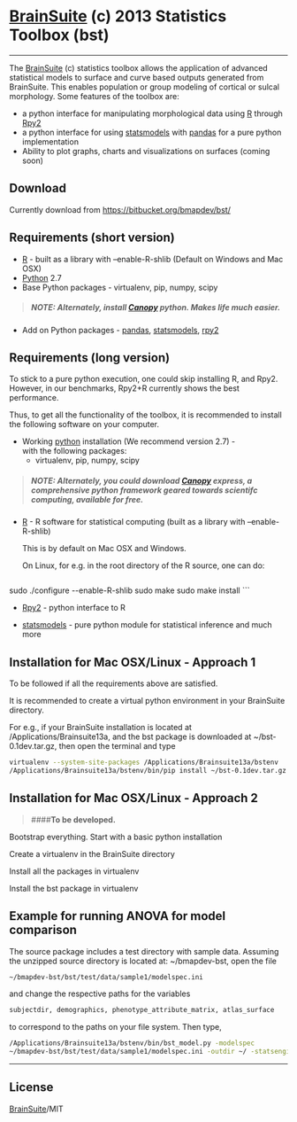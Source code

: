 [BrainSuite] (c) 2013 Statistics Toolbox (bst)
=========
---------
The [BrainSuite] (c) statistics toolbox allows the application of advanced statistical models to surface and curve based outputs generated from BrainSuite. This enables population or group modeling of cortical or sulcal morphology. Some features of the toolbox are:

  - a python interface for manipulating morphological data using [R] through [Rpy2]
  - a python interface for using [statsmodels] with [pandas] for a pure python implementation
  - Ability to plot graphs, charts and visualizations on surfaces (coming soon)


Download
----

Currently download from https://bitbucket.org/bmapdev/bst/

Requirements (short version)
-----------
* [R] - built as a library with –enable-R-shlib (Default on Windows and Mac OSX)
* [Python] 2.7 
* Base Python packages - virtualenv, pip, numpy, scipy
> ##### **NOTE:** Alternately, install [Canopy] python. Makes life much easier.
* Add on Python packages - [pandas], [statsmodels], [rpy2]

Requirements (long version)
-----------
To stick to a pure python execution, one could skip installing R, and Rpy2. However, in our benchmarks, Rpy2+R currently shows the best performance. 

Thus, to get all the functionality of the toolbox, it is recommended to install the following software on your computer.

* Working [python] installation (We recommend version 2.7) -   
with the following packages:
    * virtualenv, pip, numpy, scipy  

> ##### **NOTE:** Alternately, you could download [Canopy] express, a comprehensive python framework geared towards scientifc computing, available for free.

* [R] - R software for statistical computing (built as a library with –enable-R-shlib)
    
    This is by default on Mac OSX and Windows. 
    
    On Linux, for e.g. in the root directory of the R source, one can do:

    ```sh
sudo ./configure  --enable-R-shlib 
sudo make
sudo make install
    ```

* [Rpy2] - python interface to R


* [statsmodels] - pure python module for statistical inference and much more


Installation for Mac OSX/Linux - Approach 1
--------------
To be followed if all the requirements above are satisfied. 

It is recommended to create a virtual python environment in your BrainSuite directory.

For e.g., if your BrainSuite installation is located at /Applications/Brainsuite13a, and the bst package is downloaded at ~/bst-0.1dev.tar.gz, then open the terminal and type
```sh
virtualenv --system-site-packages /Applications/Brainsuite13a/bstenv
/Applications/Brainsuite13a/bstenv/bin/pip install ~/bst-0.1dev.tar.gz
```

Installation for Mac OSX/Linux  - Approach 2
--------------
>####**To be developed.**

Bootstrap everything. Start with a basic python installation

Create a virtualenv in the BrainSuite directory

Install all the packages in virtualenv

Install the bst package in virtualenv


Example for running ANOVA for model comparison
--------------
The source package includes a test directory with sample data. Assuming the unzipped source directory is located at: ~/bmapdev-bst, open the file
```sh
~/bmapdev-bst/bst/test/data/sample1/modelspec.ini
```
and change the respective paths for the variables
```sh
subjectdir, demographics, phenotype_attribute_matrix, atlas_surface
```
to correspond to the paths on your file system. 
Then type,

```sh
/Applications/Brainsuite13a/bstenv/bin/bst_model.py -modelspec 
~/bmapdev-bst/bst/test/data/sample1/modelspec.ini -outdir ~/ -statsengine R
```
---
License
----

[BrainSuite]/MIT

[BrainSuite]:http://brainsuite.org
[python]:http://www.python.org 
[Canopy]:https://www.enthought.com/products/canopy/
[statsmodels]:http://statsmodels.sourceforge.net
[pandas]:http://pandas.pydata.org
[R]:http://www.r-project.org
[Rpy2]:http://rpy.sourceforge.net/rpy2.html
